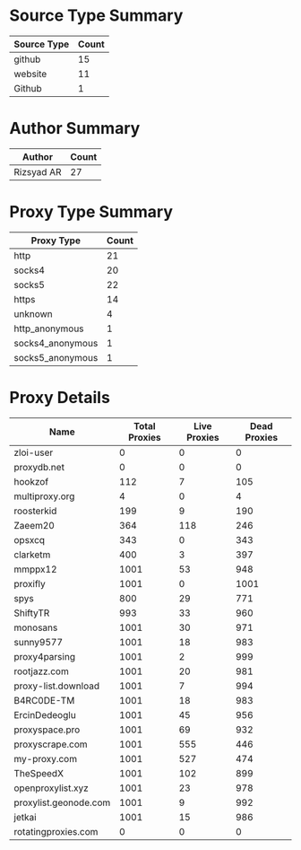 # Source Type Summary

| Source Type | Count |
|-------------|-------|
| github | 15 |
| website | 11 |
| Github | 1 |


# Author Summary

| Author | Count |
|--------|-------|
| Rizsyad AR | 27 |


# Proxy Type Summary

| Proxy Type | Count |
|------------|-------|
| http | 21 |
| socks4 | 20 |
| socks5 | 22 |
| https | 14 |
| unknown | 4 |
| http_anonymous | 1 |
| socks4_anonymous | 1 |
| socks5_anonymous | 1 |


# Proxy Details

| Name | Total Proxies | Live Proxies | Dead Proxies |
|------|---------------|--------------|---------------|
| zloi-user | 0 | 0 | 0 |
| proxydb.net | 0 | 0 | 0 |
| hookzof | 112 | 7 | 105 |
| multiproxy.org | 4 | 0 | 4 |
| roosterkid | 199 | 9 | 190 |
| Zaeem20 | 364 | 118 | 246 |
| opsxcq | 343 | 0 | 343 |
| clarketm | 400 | 3 | 397 |
| mmppx12 | 1001 | 53 | 948 |
| proxifly | 1001 | 0 | 1001 |
| spys | 800 | 29 | 771 |
| ShiftyTR | 993 | 33 | 960 |
| monosans | 1001 | 30 | 971 |
| sunny9577 | 1001 | 18 | 983 |
| proxy4parsing | 1001 | 2 | 999 |
| rootjazz.com | 1001 | 20 | 981 |
| proxy-list.download | 1001 | 7 | 994 |
| B4RC0DE-TM | 1001 | 18 | 983 |
| ErcinDedeoglu | 1001 | 45 | 956 |
| proxyspace.pro | 1001 | 69 | 932 |
| proxyscrape.com | 1001 | 555 | 446 |
| my-proxy.com | 1001 | 527 | 474 |
| TheSpeedX | 1001 | 102 | 899 |
| openproxylist.xyz | 1001 | 23 | 978 |
| proxylist.geonode.com | 1001 | 9 | 992 |
| jetkai | 1001 | 15 | 986 |
| rotatingproxies.com | 0 | 0 | 0 |
